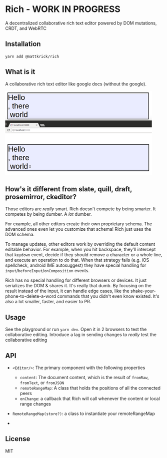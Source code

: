 # Rich - WORK IN PROGRESS

A decentralized collaborative rich text editor powered by DOM mutations, CRDT, and WebRTC

## Installation

`yarn add @mattkrick/rich`

## What is it

A collaborative rich text editor like google docs (without the google).

![Rich](./docs/rich.gif)

## How's it different from slate, quill, draft, prosemirror, ckeditor?

Those editors are _really_ smart. 
Rich doesn't compete by being smarter.
It competes by being dumber. 
A _lot_ dumber. 

For example, all other editors create their own proprietary schema.
The advanced ones even let you customize that schema!
Rich just uses the DOM schema.

To manage updates, other editors work by overriding the default content editable behavior.
For example, when you hit backspace, they'll intercept that `keydown` event, 
decide if they should remove a character or a whole line, 
and execute an operation to do that.
When that strategy fails (e.g. iOS spellcheck, android IME autosuggest) 
they have special handling for `input`/`beforeInput`/`onComposition` events. 

Rich has no special handling for different browsers or devices. 
It just serializes the DOM & shares it.
It's really that dumb. 
By focusing on the result instead of the input, it can handle edge cases, 
like the shake-your-phone-to-delete-a-word commands that you didn't even know existed.
It's also a lot smaller, faster, and easier to PR.

## Usage

See the playground or run `yarn dev`.
Open it in 2 browsers to test the collaborative editing.
Introduce a lag in sending changes to _really_ test the collaborative editing

## API

- `<Editor/>`: The primary component with the following properties
  - `content`: The document content, which is the result of `fromRaw`, `fromText`, or `fromJSON`
  - `remoteRangeMap`: A class that holds the positions of all the connected peers
  - `onChange`: a callback that Rich will call whenever the content or local range changes 

- `RemoteRangeMap(store?)`: a class to instantiate your remoteRangeMap
- 
## License

MIT


